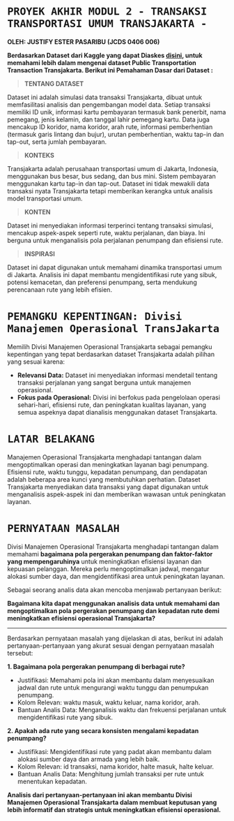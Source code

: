 # `PROYEK AKHIR MODUL 2 - TRANSAKSI TRANSPORTASI UMUM TRANSJAKARTA -`

**OLEH: JUSTIFY ESTER PASARIBU (JCDS 0406 006)**

**Berdasarkan Dataset dari Kaggle yang dapat Diaskes [disini](https://www.kaggle.com/datasets/dikisahkan/transjakarta-transportation-transaction/data), untuk memahami lebih dalam mengenai dataset Public Transportation Transaction Transjakarta. Berikut ini Pemahaman Dasar dari Dataset :**

> **TENTANG DATASET**

Dataset ini adalah simulasi data transaksi Transjakarta, dibuat untuk memfasilitasi analisis dan pengembangan model data. Setiap transaksi memiliki ID unik, informasi kartu pembayaran termasuk bank penerbit, nama pemegang, jenis kelamin, dan tanggal lahir pemegang kartu. Data juga mencakup ID koridor, nama koridor, arah rute, informasi pemberhentian (termasuk garis lintang dan bujur), urutan pemberhentian, waktu tap-in dan tap-out, serta jumlah pembayaran.

> **KONTEKS**

Transjakarta adalah perusahaan transportasi umum di Jakarta, Indonesia, menggunakan bus besar, bus sedang, dan bus mini. Sistem pembayaran menggunakan kartu tap-in dan tap-out. Dataset ini tidak mewakili data transaksi nyata Transjakarta tetapi memberikan kerangka untuk analisis model transportasi umum.

> **KONTEN**

Dataset ini menyediakan informasi terperinci tentang transaksi simulasi, mencakup aspek-aspek seperti rute, waktu perjalanan, dan biaya. Ini berguna untuk menganalisis pola perjalanan penumpang dan efisiensi rute.

> **INSPIRASI**

Dataset ini dapat digunakan untuk memahami dinamika transportasi umum di Jakarta. Analisis ini dapat membantu mengidentifikasi rute yang sibuk, potensi kemacetan, dan preferensi penumpang, serta mendukung perencanaan rute yang lebih efisien.

# `PEMANGKU KEPENTINGAN: Divisi Manajemen Operasional TransJakarta`

Memilih Divisi Manajemen Operasional Transjakarta sebagai pemangku kepentingan yang tepat berdasarkan dataset Transjakarta adalah pilihan yang sesuai karena:

- **Relevansi Data:** Dataset ini menyediakan informasi mendetail tentang transaksi perjalanan yang sangat berguna untuk manajemen operasional.
- **Fokus pada Operasional:** Divisi ini berfokus pada pengelolaan operasi sehari-hari, efisiensi rute, dan peningkatan kualitas layanan, yang semua aspeknya dapat dianalisis menggunakan dataset Transjakarta.

# `LATAR BELAKANG`

Manajemen Operasional Transjakarta menghadapi tantangan dalam mengoptimalkan operasi dan meningkatkan layanan bagi penumpang. Efisiensi rute, waktu tunggu, kepadatan penumpang, dan pendapatan adalah beberapa area kunci yang membutuhkan perhatian. Dataset Transjakarta menyediakan data transaksi yang dapat digunakan untuk menganalisis aspek-aspek ini dan memberikan wawasan untuk peningkatan layanan.

# `PERNYATAAN MASALAH`

Divisi Manajemen Operasional Transjakarta menghadapi tantangan dalam memahami **bagaimana pola pergerakan penumpang dan faktor-faktor yang mempengaruhinya** untuk meningkatkan efisiensi layanan dan kepuasan pelanggan. Mereka perlu mengoptimalkan jadwal, mengatur alokasi sumber daya, dan mengidentifikasi area untuk peningkatan layanan.

Sebagai seorang analis data akan mencoba menjawab pertanyaan berikut:

**Bagaimana kita dapat menggunakan analisis data untuk memahami dan mengoptimalkan pola pergerakan penumpang dan kepadatan rute demi meningkatkan efisiensi operasional Transjakarta?**

---
Berdasarkan pernyataan masalah yang dijelaskan di atas, berikut ini adalah pertanyaan-pertanyaan yang akurat sesuai dengan pernyataan masalah tersebut:

**1. Bagaimana pola pergerakan penumpang di berbagai rute?**
- Justifikasi: Memahami pola ini akan membantu dalam menyesuaikan jadwal dan rute untuk mengurangi waktu tunggu dan penumpukan penumpang.
- Kolom Relevan: waktu masuk, waktu keluar, nama koridor, arah.
- Bantuan Analis Data: Menganalisis waktu dan frekuensi perjalanan untuk mengidentifikasi rute yang sibuk.

**2. Apakah ada rute yang secara konsisten mengalami kepadatan penumpang?**
- Justifikasi: Mengidentifikasi rute yang padat akan membantu dalam alokasi sumber daya dan armada yang lebih baik.
- Kolom Relevan: id transaksi, nama koridor, halte masuk, halte keluar.
- Bantuan Analis Data: Menghitung jumlah transaksi per rute untuk menentukan kepadatan.

**Analisis dari pertanyaan-pertanyaan ini akan membantu Divisi Manajemen Operasional Transjakarta dalam membuat keputusan yang lebih informatif dan strategis untuk meningkatkan efisiensi operasional.**
